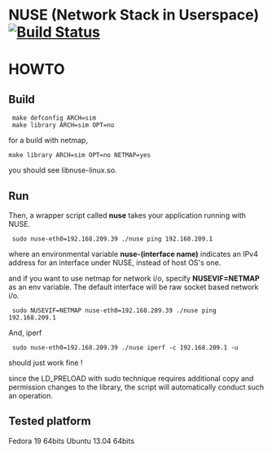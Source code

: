 NUSE (Network Stack in Userspace) [![Build Status](https://travis-ci.org/thehajime/net-next-nuse.png)](https://travis-ci.org/thehajime/net-next-nuse)
===============================


# HOWTO
## Build

```
 make defconfig ARCH=sim
 make library ARCH=sim OPT=no
```

for a build with netmap,

```
make library ARCH=sim OPT=no NETMAP=yes
```

you should see libnuse-linux.so.

## Run

Then, a wrapper script called **nuse** takes your application running with NUSE.

```
 sudo nuse-eth0=192.168.209.39 ./nuse ping 192.168.209.1
```

where an environmental variable **nuse-(interface name)** indicates an IPv4 address for an interface under NUSE, instead of host OS's one.

and if you want to use netmap for network i/o, specify **NUSEVIF=NETMAP** as an env variable. The default interface will be raw socket based network i/o.

```
 sudo NUSEVIF=NETMAP nuse-eth0=192.168.209.39 ./nuse ping 192.168.209.1
```

And, iperf

```
 sudo nuse-eth0=192.168.209.39 ./nuse iperf -c 192.168.209.1 -u
```

should just work fine !

since the LD_PRELOAD with sudo technique requires additional copy and permission changes to the library, the script will automatically conduct such an operation.

## Tested platform
Fedora 19 64bits
Ubuntu 13.04 64bits
